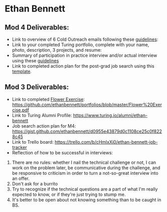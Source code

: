 # Ethan Bennett

## Mod 4 Deliverables:
* Link to overview of 6 Cold Outreach emails following these [guidelines](https://github.com/turingschool/career-development-curriculum/blob/master/module_four/cold_outreach_deliverable_guidelines.md):
* Link to your completed Turing portfolio, complete with your name, photo, description, 3 projects, and resume:
* Summary of participation in practice interview and/or actual interview using these [guidelines](https://github.com/turingschool/career-development-curriculum/blob/master/module_four/interview_practice_reflection_guidelines.md)
* Link to completed action plan for the post-grad job search using this [template](https://github.com/turingschool/career-development-curriculum/blob/master/module_four/post_grad_plan.md). 

## Mod 3 Deliverables:

* Link to completed [Flower Exercise](https://github.com/turingschool/professional_skills/blob/master/files/Career%20Unit%20-%20The%20Flower%20Diagram.pdf): https://github.com/ethanbennett/portfolios/blob/master/Flower%20Exercise.pdf
* Link to Turing Alumni Profile: https://www.turing.io/alumni/ethan-bennett
* Job search action plan for M4: https://gist.github.com/ethanbennett/d0955e43879d0c1108ce25c0f8228c45
* Link to Trello board: https://trello.com/b/cHmlxXi0/ethan-bennett-job-tracker
* Reflection of how to be successful in interviews:
1. There are no rules: whether I nail the technical challenge or not, I can work on the problem later, be communicative during the challenge, and be responsive to criticism in order to turn a not-so-great interview into an offer.
2. Don't ask for a burrito
3. Try to recognize if the technical questions are a part of what I'm really expected to know, or if they're just trying to stump me.
4. It's better to be open about not knowing something than to be caught in BS.
